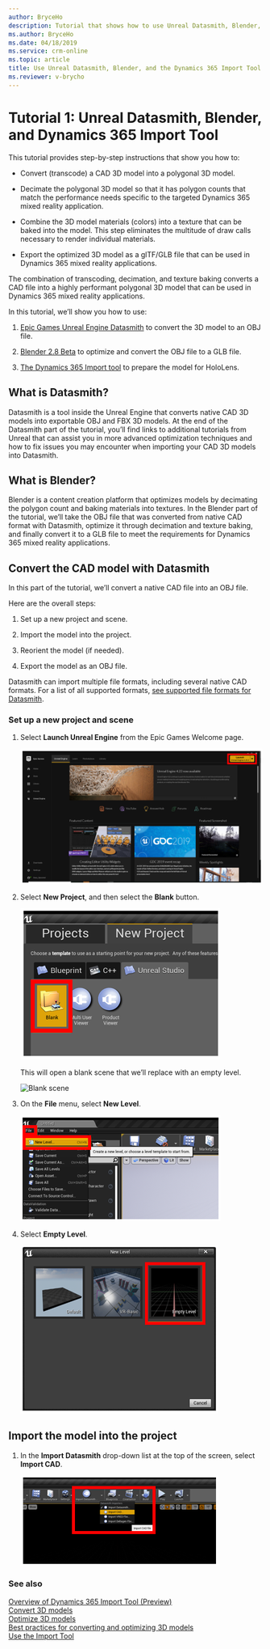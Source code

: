 ```yaml
---
author: BryceHo
description: Tutorial that shows how to use Unreal Datasmith, Blender, and the Dynamics 365 Import Tool (Preview) to prepare 3D models for Dynamics 365 mixed reality applications.
ms.author: BryceHo
ms.date: 04/18/2019
ms.service: crm-online
ms.topic: article
title: Use Unreal Datasmith, Blender, and the Dynamics 365 Import Tool (Preview) to prepare 3D models for Dynamics 365 mixed reality applications
ms.reviewer: v-brycho
---
```


# Tutorial 1: Unreal Datasmith, Blender, and Dynamics 365 Import Tool

This tutorial provides step-by-step instructions that show you how to:

- Convert (transcode) a CAD 3D model into a polygonal 3D model.

- Decimate the polygonal 3D model so that it has polygon counts that match the performance needs specific to the targeted Dynamics 365 mixed reality application.

- Combine the 3D model materials (colors) into a texture that can be baked into the model. This step eliminates the multitude of draw calls necessary to render individual materials.

- Export the optimized 3D model as a glTF/GLB file that can be used in Dynamics 365 mixed reality applications.

The combination of transcoding, decimation, and texture baking converts a CAD file into a highly performant polygonal 3D model that can be used in Dynamics 365 mixed reality applications. 

In this tutorial, we’ll show you how to use:

1.	[Epic Games Unreal Engine Datasmith](https://aka.ms/UnrealDatasmithOverview) to convert the 3D model to an OBJ file.

2.	[Blender 2.8 Beta](https://aka.ms/blender2.8) to optimize and convert the OBJ file to a GLB file.

3.	[The Dynamics 365 Import tool](import-tool.md) to prepare the model for HoloLens.

## What is Datasmith?

Datasmith is a tool inside the Unreal Engine that converts native CAD 3D models into exportable OBJ and FBX 3D models. 
At the end of the Datasmith part of the tutorial, you’ll find links to additional tutorials from Unreal that can assist you in more advanced optimization techniques and how to fix issues you may encounter when importing your CAD 3D models into Datasmith.

## What is Blender?

Blender is a content creation platform that optimizes models by decimating the polygon count and baking materials into textures. In the Blender part of the tutorial, we’ll take the OBJ file that was converted from native CAD format with Datasmith, optimize it through decimation and texture baking, and finally convert it to a GLB file to meet the requirements for Dynamics 365 mixed reality applications.

## Convert the CAD model with Datasmith

In this part of the tutorial, we’ll convert a native CAD file into an OBJ file.

Here are the overall steps:

1.	Set up a new project and scene.

2.	Import the model into the project.

3.	Reorient the model (if needed).

4.	Export the model as an OBJ file.

Datasmith can import multiple file formats, including several native CAD formats. For a list of all supported formats, [see supported file formats for Datasmith](https://aka.ms/UnrealDatasmithsoftware).

### Set up a new project and scene

1.	Select **Launch Unreal Engine** from the Epic Games Welcome page.

    ![Launch Unreal Engine](media/splash.PNG "Launch Unreal Engine")
    
 2.	Select **New Project**, and then select the **Blank** button.
 
    ![New Project](media/new-project.PNG "New Project")
    
    This will open a blank scene that we’ll replace with an empty level.
    
    ![Blank scene](media/blank-scene.PNG "Blank scene")
    
 3.	On the **File** menu, select **New Level**.
    
    ![New level](media/new-level.PNG "New level")
    
 4. Select **Empty Level**.
    
    ![Empty level](media/empty-level.PNG "Empty level")
    
## Import the model into the project

1.	In the **Import Datasmith** drop-down list at the top of the screen, select **Import CAD**.
    
    ![Import CAD](media/import-cad.PNG "Import CAD")
    


### See also
[Overview of Dynamics 365 Import Tool (Preview)](index.md)<br>
[Convert 3D models](convert-models.md)<br>
[Optimize 3D models](optimize-models.md)<br>
[Best practices for converting and optimizing 3D models](best-practices.md)<br>
[Use the Import Tool](import-tool.md)
